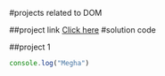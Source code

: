 #projects related to DOM

##project link
[Click here](https://stackblitz.com/edit/dom-project-chaiaurcode?file=index.html)
#solution code

##project 1
```javascript
console.log("Megha")
```